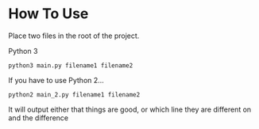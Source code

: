 # How To Use

Place two files in the root of the project.

Python 3

```python3 main.py filename1 filename2```

If you have to use Python 2...

```python2 main_2.py filename1 filename2```

It will output either that things are good, or which line they are different on and the difference